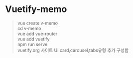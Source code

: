 # Vuetify-memo <br>
>vue create v-memo <br>
>cd v-memo <br>
>vue add vue-router <br>
>vue add vuetify <br>
>npm run serve <br>
>vuetify.org 사이트 UI card,carousel,tabs유형 추가 구성함
